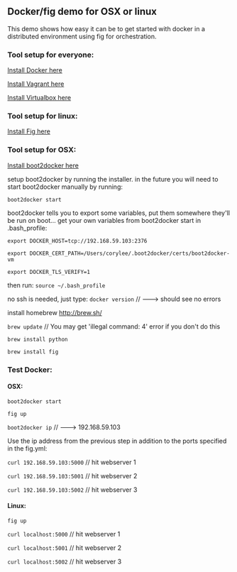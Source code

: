 ## Docker/fig demo for OSX or linux

This demo shows how easy it can be to get started with docker in a distributed environment using
fig for orchestration.

### Tool setup for everyone:
[Install Docker here](https://docs.docker.com/installation/mac/)

[Install Vagrant here](http://www.vagrantup.com/downloads.html)

[Install Virtualbox here](https://www.virtualbox.org/wiki/Downloads)


### Tool setup for linux:
[Install Fig here](http://www.fig.sh/)


### Tool setup for OSX:
[Install boot2docker here](http://boot2docker.io/)

setup boot2docker by running the installer.
in the future you will need to start boot2docker manually by running:

`boot2docker start`

boot2docker tells you to export some variables, put them somewhere they'll be run on boot...
get your own variables from boot2docker start
in .bash_profile:

`export DOCKER_HOST=tcp://192.168.59.103:2376`

`export DOCKER_CERT_PATH=/Users/corylee/.boot2docker/certs/boot2docker-vm`

`export DOCKER_TLS_VERIFY=1`
  
then run:
`source ~/.bash_profile`

no ssh is needed, just type:
`docker version` // ---> should see no errors

install homebrew
http://brew.sh/

`brew update` // You may get 'illegal command: 4' error if you don't do this

`brew install python`

`brew install fig`


### Test Docker:
#### OSX:
`boot2docker start`

`fig up`

`boot2docker ip` // ---> 192.168.59.103

Use the ip address from the previous step in addition to the ports specified in the fig.yml:

`curl 192.168.59.103:5000` // hit webserver 1

`curl 192.168.59.103:5001` // hit webserver 2

`curl 192.168.59.103:5002` // hit webserver 3


#### Linux:
`fig up`

`curl localhost:5000` // hit webserver 1

`curl localhost:5001` // hit webserver 2

`curl localhost:5002` // hit webserver 3
